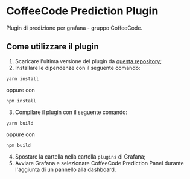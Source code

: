 # CoffeeCode Prediction Plugin

Plugin di predizione per grafana - gruppo CoffeeCode.

## Come utilizzare il plugin

1. Scaricare l'ultima versione del plugin da [questa repository](https://github.com/CoffeeCodeSWE/swe-grafana-plugin);
2. Installare le dipendenze con il seguente comando:
```
yarn install
```
oppure con
```
npm install
```
3. Compilare il plugin con il seguente comando:
```
yarn build
```
oppure con 
```
npm build
```
4. Spostare la cartella nella cartella ```plugins``` di Grafana;
5. Avviare Grafana e selezionare CoffeeCode Prediction Panel durante l'aggiunta di un pannello alla dashboard.
